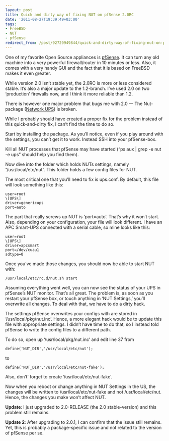 ```yaml
---
layout: post
title: Quick and dirty way of fixing NUT on pfSense 2.0RC
date: '2011-08-27T19:39:49+03:00'
tags:
- FreeBSD
- NUT
- pfSense
redirect_from: /post/92729949844/quick-and-dirty-way-of-fixing-nut-on-pfsense-2-0rc
---
```


One of my favorite Open Source appliances is [pfSense](http://www.pfsense.org/). It can turn any old machine into a very powerful firewall/router in 10 minutes or less. Also, it comes with a very handy GUI and the fact that it is based on FreeBSD makes it even greater.

While version 2.0 isn’t stable yet, the 2.0RC is more or less considered stable. It’s also a major update to the 1.2-branch. I’ve used 2.0 on two ‘production’ firewalls now, and I think it more reliable than 1.2.

There is however one major problem that bugs me with 2.0 — The Nut-package ([Network UPS](http://www.networkupstools.org/)) is broken.

While I probably should have created a proper fix for the problem instead of this quick-and-dirty fix, I can’t find the time to do so.

Start by installing the package. As you’ll notice, even if you play around with the settings, you can’t get it to work. Instead SSH into your pfSense-box.

Kill all NUT processes that pfSense may have started (“ps aux | grep -e nut -e ups” should help you find them).

Now dive into the folder which holds NUTs settings, namely “/usr/local/etc/nut”. This folder holds a few config files for NUT.

The most critical one that you’ll need to fix is ups.conf. By default, this file will look something like this:

    user=root
    \[UPS\]
    driver=genericups
    port=auto

The part that really screws up NUT is ‘port=auto’. That’s why it won’t start. Also, depending on your configuration, your file will look different. I have an APC Smart-UPS connected with a serial cable, so mine looks like this:

    user=root
    \[UPS\]
    driver=apcsmart
    port=/dev/cuau1
    sdtype=0

Once you’ve made those changes, you should now be able to start NUT with:

    /usr/local/etc/rc.d/nut.sh start

Assuming everything went well, you can now see the status of your UPS in pfSense’s NUT monitor. That’s all great. The problem is, as soon as you restart your pfSense box, or touch anything in ‘NUT Settings,’ you’ll overwrite all changes. To deal with that, we have to do a dirty hack.

The settings pfSense overwrites your configs with are stored in ‘/usr/local/pkg/nut.inc’. Hence, a more elegant hack would be to update this file with appropriate settings. I didn’t have time to do that, so I instead told pfSense to write the config files to a different path.

To do so, open up ‘/usr/local/pkg/nut.inc’ and edit line 37 from

    define('NUT_DIR','/usr/local/etc/nut');

to

    define('NUT_DIR','/usr/local/etc/nut-fake');

Also, don’t’ forget to create ‘/usr/local/etc/nut-fake’.

Now when you reboot or change anything in NUT Settings in the US, the changes will be written to /usr/local/etc/nut-fake and not /usr/local/etc/nut. Hence, the changes you make won’t affect NUT.

**Update**: I just upgraded to 2.0-RELEASE (the 2.0 stable-version) and this problem still remains.

**Update 2**: After upgrading to 2.0.1, I can confirm that the issue still remains. Yet, this is probably a package-specific issue and not related to the version of pfSense per se.
